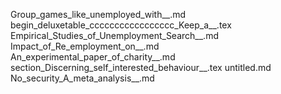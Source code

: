 Group_games_like_unemployed_with__.md
begin_deluxetable_ccccccccccccccccc_Keep_a__.tex
Empirical_Studies_of_Unemployment_Search__.md
Impact_of_Re_employment_on__.md
An_experimental_paper_of_charity__.md
section_Discerning_self_interested_behaviour__.tex
untitled.md
No_security_A_meta_analysis__.md